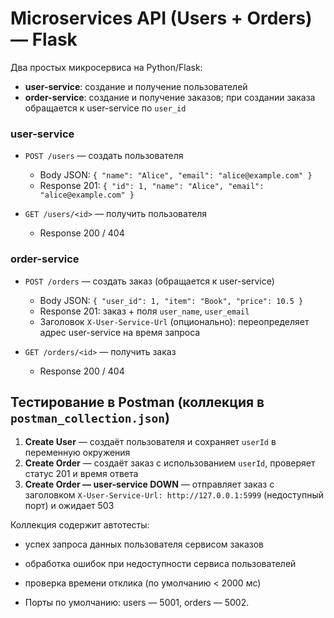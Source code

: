 # Microservices API (Users + Orders) — Flask

Два простых микросервиса на Python/Flask:
- **user-service**: создание и получение пользователей
- **order-service**: создание и получение заказов; при создании заказа обращается к user-service по `user_id`

### user-service
- `POST /users` — создать пользователя
  - Body JSON: `{ "name": "Alice", "email": "alice@example.com" }`
  - Response 201: `{ "id": 1, "name": "Alice", "email": "alice@example.com" }`

- `GET /users/<id>` — получить пользователя
  - Response 200 / 404

### order-service
- `POST /orders` — создать заказ (обращается к user-service)
  - Body JSON: `{ "user_id": 1, "item": "Book", "price": 10.5 }`
  - Response 201: заказ + поля `user_name`, `user_email`
  - Заголовок `X-User-Service-Url` (опционально): переопределяет адрес user-service на время запроса

- `GET /orders/<id>` — получить заказ
  - Response 200 / 404

## Тестирование в Postman (коллекция в `postman_collection.json`)

1) **Create User** — создаёт пользователя и сохраняет `userId` в переменную окружения  
2) **Create Order** — создаёт заказ с использованием `userId`, проверяет статус 201 и время ответа  
3) **Create Order — user-service DOWN** — отправляет заказ с заголовком `X-User-Service-Url: http://127.0.0.1:5999` (недоступный порт) и ожидает 503

Коллекция содержит автотесты:
- успех запроса данных пользователя сервисом заказов
- обработка ошибок при недоступности сервиса пользователей
- проверка времени отклика (по умолчанию < 2000 мс)

- Порты по умолчанию: users — 5001, orders — 5002.
